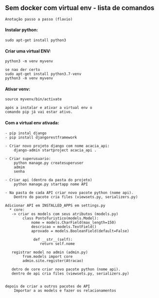 
## Sem docker com virtual env - lista de comandos
    Anotação passo a passo (flavio)

#### Instalar python: 
    sudo apt-get install python3

#### Criar uma virtual ENV:
    python3 -m venv myvenv
    
    se nao der certo
    sudo apt-get install python3.7-venv
    python3 -m venv myvenv

#### Ativar venv:
    source myvenv/bin/activate

    após a instalar e ativar a virtual env o 
    comando pip já vai estar ativo.

#### Com a virtual env ativada:
     
    - pip instal django
    - pip install djangorestframework
    
    - Criar novo projeto django com nome acacia_api: 
        django-admin startproject acacia_api .

    - Criar superusuario:
        python manage.py createsuperuser
        admim
        senha

    - Criar api (dentro da pasta do projeto)
        python manage.py startapp nome API 
      
    - Na pasta de cada API criar novo pacote python (nome api).
        Dentro do pacote cria files (viewsets.py, serializers.py)
        
    Adicionar API em INSTALLED_APPS em settings.py
      * core:
       -> criar os models com seus atributos (models.py)
            class PontoTuristico(models.Model):
                nome = models.CharField(max_length=150)
                descricao = models.TextField()
                aprovado = models.BooleanField(default=False)

                 def __str__(self):
                    return self.nome
                    
       registrar model no admin (admin.py) 
            from.models import core
            admin.site.register(Atracao)
        
       detro de core criar novo pacote python (nome api).
       dentro de api cria files (viewsets.py, serializers.py) 
   
    
    depois de criar a outros pacotes de API
        Importar a as models e fazer os relacionamentos